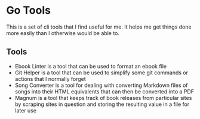 # Go Tools

This is a set of cli tools that I find useful for me. It helps me get things done more easily than I otherwise would
be able to.

## Tools

- Ebook Linter is a tool that can be used to format an ebook file
- Git Helper is a tool that can be used to simplify some git commands or actions that I normally forget
- Song Converter is a tool for dealing with converting Markdown files of songs into their HTML equivalents that can then be converted into a PDF
- Magnum is a tool that keeps track of book releases from particular sites by scraping sites in question and storing the resulting value in a file for later use
